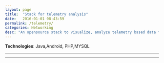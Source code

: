 ```yaml
---
layout: page
title:  "Stack for telemetry analysis"
date:   2016-01-01 08:43:59
permalink: /telemetry/
categories: Networking
desc: "An opensource stack to visualize, analyze telemetry based data from Networks"
---
```


**Technologies**: Java,Android, PHP,MYSQL

---


---
